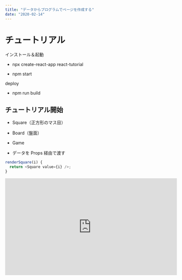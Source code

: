 ```yaml
---
title: "データからプログラムでページを作成する"
date: "2020-02-14"
---
```


# チュートリアル
インストール＆起動
- npx create-react-app react-tutorial

- npm start

deploy
- npm run build

## チュートリアル開始

- Square（正方形のマス目）
- Board（盤面）
- Game

- データを Props 経由で渡す
```js
renderSquare(i) {
  return <Square value={i} />;
}
```


<iframe width="560" height="315" src="https://www.youtube.com/embed/4SZl1r2O_bY" frameborder="0" allowfullscreen></iframe>